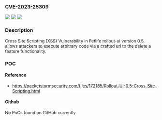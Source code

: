 ### [CVE-2023-25309](https://cve.mitre.org/cgi-bin/cvename.cgi?name=CVE-2023-25309)
![](https://img.shields.io/static/v1?label=Product&message=n%2Fa&color=blue)
![](https://img.shields.io/static/v1?label=Version&message=n%2Fa&color=blue)
![](https://img.shields.io/static/v1?label=Vulnerability&message=n%2Fa&color=brighgreen)

### Description

Cross Site Scripting (XSS) Vulnerability in Fetlife rollout-ui version 0.5, allows attackers to execute arbitrary code via a crafted url to the delete a feature functionality.

### POC

#### Reference
- https://packetstormsecurity.com/files/172185/Rollout-UI-0.5-Cross-Site-Scripting.html

#### Github
No PoCs found on GitHub currently.

